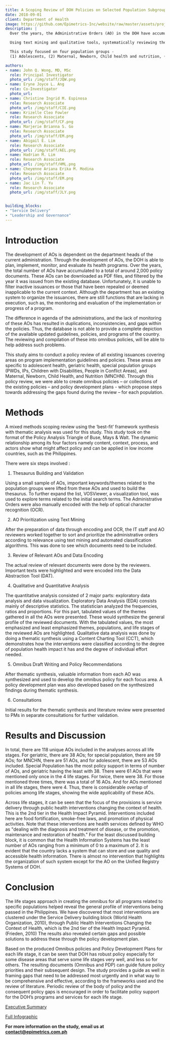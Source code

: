 ```yaml
---
title: A Scoping Review of DOH Policies on Selected Population Subgroups
date: 2018-09-01
client: Department of Health
image: https://github.com/Epimetrics-Inc/website/raw/master/assets/projects/deathstar/DS Infographic-02.png
description: |
  Over the years, the Administrative Orders (AO) in the DOH have accumulated and the department is unable to monitor the changes in provisions that have occurred. There is also no system in identifying duplications, inconsistencies, and gaps among the policies. Explicitly or implicitly repealed AOs are  subsequently not updated and can be a cause of confusion. Thus, the strategic alignment of these policies to the current Philippine Health Agenda may not be apparent.

  Using text mining and qualitative tools, systematically reviewing the AOs will allow DOH to effectively oversee that its policies are consistent, coherent, and up to date with the current health agenda. With the integration of these policies, the gaps that exist can be identified, and policies to address these can be recommended.

  This study focused on four population groups -
  (1) Adolescents, (2) Maternal, Newborn, Child health and nutrition, (3) Geriatrics, and (4) Special Populations.

authors:
- name: John Q. Wong, MD, MSc
  role: Principal Investigator
  photo_url: /img/staff/JQW.png
- name: Eryne Joyce L. Ang
  role: Co-Investigator
  photo_url: 
- name: Christine Ingrid M. Espinosa
  role: Research Associate
  photo_url: /img/staff/CIE.png
- name: Krizelle Cleo Fowler
  role: Research Associate
  photo_url: /img/staff/CF.png
- name: Marjerie Brianna S. Go
  role: Research Associate
  photo_url: /img/staff/EM.png
- name: Abigail E. Lim
  role: Research Associate
  photo_url: /img/staff/AEL.png
- name: Hadrian M. Lim
  role: Research Associate
  photo_url: /img/staff/HML.png
- name: Cheyenne Ariana Erika M. Modina
  role: Research Associate
  photo_url: /img/staff/EM.png
- name: Jac Lin T. Yu
  role: Research Associate
  photo_url: /img/staff/JLY.png


building_blocks:
- "Service Delivery"
- "Leadership and Governance"
---
```


# Introduction

The development of AOs is dependent on the department heads of the current administration. Through the development of AOs, the DOH is able to plan, implement, monitor, and evaluate its health programs. Over the years, the total number of AOs have accumulated to a total of around 2,000 policy documents. These AOs can be downloaded as PDF files, and filtered by the year it was issued from the existing database. Unfortunately, it is unable to filter inactive issuances or those that have been repealed or deemed inapplicable to the current context. Although the department has an existing system to organize the issuances, there are still functions that are lacking in execution, such as, the monitoring and evaluation of the implementation or progress of a program.  

The difference in agenda of the administrations, and the lack of monitoring of these AOs has resulted in duplications, inconsistencies, and gaps within the policies. Thus, the database is not able to provide a complete depiction of the available updated guidelines, policies, and programs of the country. The reviewing and compilation of these into omnibus policies, will be able to help address such problems.   
  
This study aims to conduct a policy review of all existing issuances covering areas on program implementation guidelines and policies. These areas are specific to adolescent health, geriatric health, special population groups (PWDs, IPs, Children with Disabilities, People in Conflict Areas), and Maternal, Newborn, Child Health, and Nutrition (MNCHN). Through this policy review, we were able to create omnibus policies – or collections of the existing policies – and policy development plans - which propose steps towards addressing the gaps found during the review – for each population.

# Methods

A mixed methods scoping review using the ‘best-fit’ framework synthesis with thematic analysis was used for this study. This study took on the format of the Policy Analysis Triangle of Buse, Mays & Walt. The dynamic relationship among its four factors namely content, context, process, and actors show what might affect policy and can be applied in low income countries, such as the Philippines.

There were six steps involved : 

  1.	Thesaurus Building and Validation
  
  Using a small sample of AOs, important keywords/themes related to the population groups were lifted from these AOs and used to build the thesaurus. To further expand the list, VOSViewer, a visualization tool, was used to explore terms related to the initial search terms. The Administrative Orders were also manually encoded with the help of optical character recognition (OCR). 
  
  2.	AO Prioritization using Text Mining
  
  After the preparation of data through encoding and OCR, the IT staff and AO reviewers worked together to sort and prioritize the administrative orders according to relevance using text mining and automated classification algorithms. This was done to see which documents need to be included.
  
  3.	Review of Relevant AOs and Data Encoding
  
  The actual review of relevant documents were done by the reviewers. Important texts were highlighted and were encoded into the Data Abstraction Tool (DAT). 
  
  4.	Qualitative and Quantitative Analysis
  
  The quantitative analysis consisted of 2 major parts: exploratory data analysis and data visualization. Exploratory Data Analysis (EDA) consists mainly of descriptive statistics. The statistician analyzed the frequencies, ratios and proportions. For this part, tabulated values of the themes gathered in all the AOs were presented. These would synthesize the general profile of the reviewed documents. With the tabulated values, the most emphasized and least emphasized themes, populations, and life stages of the reviewed AOs are highlighted. Qualitative data analysis was done by doing a thematic synthesis using a Content Charting Tool (CCT), which demonstrates how the interventions were classified according to the degree of population health impact it has and the degree of individual effort needed. 
  
  5.	Omnibus Draft Writing and Policy Recommendations
  
  After thematic synthesis, valuable information from each AO was synthesized and used to develop the omnibus policy for each focus area.  A policy development plan was also developed based on the synthesized findings during thematic synthesis.
  
  6.	Consultations 
  
  Initial results for the thematic synthesis and literature review were presented to PMs in separate consultations for further validation. 

# Results and Discussion

In total, there are 118 unique AOs included in the analyses across all life stages. For geriatric, there are 38 AOs; for special population, there are 59 AOs; for MNCHN, there are 51 AOs, and for adolescent, there are 53 AOs included. Special Population has the most policy support in terms of number of AOs, and geriatric having the least with 38. There were 61 AOs that were mentioned only once in the 4 life stages. For twice, there were 38. For those mentioned three times, there was a total of 16 AOs. And for AOs mentioned in all life stages, there were 4. Thus, there is considerable overlap of policies among life stages, showing the wide applicability of these AOs.
  
Across life stages, it can be seen that the focus of the provisions is service delivery through public health interventions changing the context of health. This is the 2nd tier in the Health Impact Pyramid. Interventions included here are food fortification, smoke-free laws, and promotion of physical activities. Note that these interventions are health services defined by WHO as "dealing with the diagnosis and treatment of disease, or the promotion, maintenance and restoration of health." For the least discussed building block, it is common that the Health Information Systems has the least number of AOs ranging from a minimum of 0 to a maximum of 2.  It is evident that the country lacks a system that can store and use quality and accessible health information. There is almost no intervention that highlights the organization of such system except for the AO on the Unified Registry Systems of DOH.   

# Conclusion

The life stages approach in creating the omnibus for all programs related to specific populations helped reveal the general profile of interventions being passed in the Philippines. We have discovered that most interventions are clustered under the Service Delivery building block (World Health Organization, 2010), through Public Health Interventions Changing the Context of Health, which is the 2nd tier of the Health Impact Pyramid. (Frieden, 2010) The results also revealed certain gaps and possible solutions to address these through the policy development plan.
  
Based on the produced Omnibus policies and Policy Development Plans for each life stage, it can be seen that DOH has robust policy especially for some disease areas that serve some life stages very well, and less so for others. The resulting documents (Omnibus and PDP) can guide future policy priorities and their subsequent design. The study provides a guide as well in framing gaps that need to be addressed most urgently and in what way to be comprehensive and effective, according to the frameworks used and the review of literature. Periodic review of the body of policy and the consequent policy gaps is encouraged in order to facilitate policy support for the DOH’s programs and services for each life stage.

<a href="https://github.com/Epimetrics-Inc/website/raw/master/assets/projects/deathstar/EpiMetrics_OmnibusPolicies_ExecSumm.pdf" target="_blank">Executive Summary</a>

<a href="https://github.com/Epimetrics-Inc/website/raw/master/assets/projects/deathstar/EpiMetrics_OmnibusPolicy_Infographic_032018.pdf" target="_blank">Full Infographic</a>

**For more information on the study, email us at [contact@epimetrics.com.ph](contact@epimetrics.com.ph)**